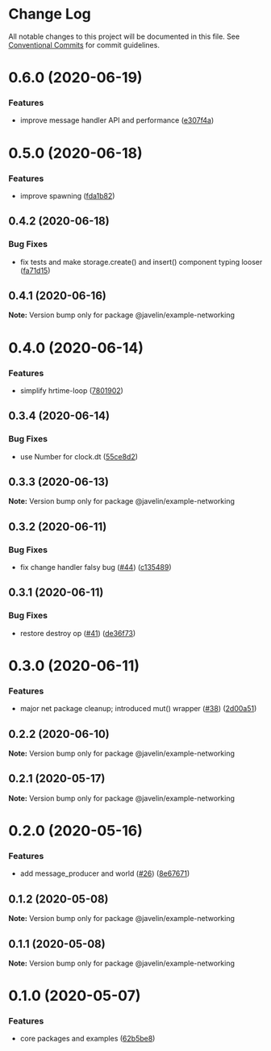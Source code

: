 # Change Log

All notable changes to this project will be documented in this file.
See [Conventional Commits](https://conventionalcommits.org) for commit guidelines.

# 0.6.0 (2020-06-19)


### Features

* improve message handler API and performance ([e307f4a](https://github.com/3mcd/javelin/commit/e307f4af983774dac96e86f9bf5f44957cc1e28d))





# 0.5.0 (2020-06-18)


### Features

* improve spawning ([fda1b82](https://github.com/3mcd/javelin/commit/fda1b82cd407639d5a7f8c27e37daba1eec5e416))





## 0.4.2 (2020-06-18)


### Bug Fixes

* fix tests and make storage.create() and insert() component typing looser ([fa71d15](https://github.com/3mcd/javelin/commit/fa71d1592c916f73b294b213bfacf2a63c3f26e0))





## 0.4.1 (2020-06-16)

**Note:** Version bump only for package @javelin/example-networking





# 0.4.0 (2020-06-14)


### Features

* simplify hrtime-loop ([7801902](https://github.com/3mcd/javelin/commit/7801902e7613fc4b81ada52dd9aa2623bd11073f))





## 0.3.4 (2020-06-14)


### Bug Fixes

* use Number for clock.dt ([55ce8d2](https://github.com/3mcd/javelin/commit/55ce8d2acd482008fc28c85ef760bc6050011dc3))





## 0.3.3 (2020-06-13)

**Note:** Version bump only for package @javelin/example-networking





## 0.3.2 (2020-06-11)


### Bug Fixes

* fix change handler falsy bug ([#44](https://github.com/3mcd/javelin/issues/44)) ([c135489](https://github.com/3mcd/javelin/commit/c1354894b4c091d2f1cb7b92612d9082708f3598))





## 0.3.1 (2020-06-11)


### Bug Fixes

* restore destroy op ([#41](https://github.com/3mcd/javelin/issues/41)) ([de36f73](https://github.com/3mcd/javelin/commit/de36f73df579cd071f57d79de1c85dd7106f4999))





# 0.3.0 (2020-06-11)


### Features

* major net package cleanup; introduced mut() wrapper ([#38](https://github.com/3mcd/javelin/issues/38)) ([2d00a51](https://github.com/3mcd/javelin/commit/2d00a5118be77976ada9cf6fb30fb410e44edac7))





## 0.2.2 (2020-06-10)

**Note:** Version bump only for package @javelin/example-networking





## 0.2.1 (2020-05-17)

**Note:** Version bump only for package @javelin/example-networking





# 0.2.0 (2020-05-16)


### Features

* add message_producer and world ([#26](https://github.com/3mcd/javelin/issues/26)) ([8e67671](https://github.com/3mcd/javelin/commit/8e676715c8ef372327195c927f47023ffb0cec79))





## 0.1.2 (2020-05-08)

**Note:** Version bump only for package @javelin/example-networking





## 0.1.1 (2020-05-08)

**Note:** Version bump only for package @javelin/example-networking





# 0.1.0 (2020-05-07)


### Features

* core packages and examples ([62b5be8](https://github.com/3mcd/javelin/commit/62b5be8ec305e8479f2353442d77247336f5f180))
